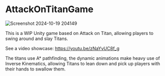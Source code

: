 # AttackOnTitanGame
![Screenshot 2024-10-19 204149](https://github.com/user-attachments/assets/e4f36a9f-c885-4dd9-b5b4-0a2e2766b432)

This is a WIP Unity game based on Attack on Titan, allowing players to swing around and slay Titans.

See a video showcase: https://youtu.be/zNaYvUC8f_g

The titans use A* pathfinding, the dynamic animations make heavy use of Inverse Kinematics, allowing Titans to lean down and pick up players with their hands to swallow them.
